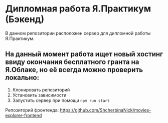 # Дипломная работа Я.Практикум (Бэкенд)

В данном репозитории расположен сервер для дипломной работы Я.Практикум.

## На данный момент работа ищет новый хостинг ввиду окончания бесплатного гранта на Я.Облаке, но её всегда можно проверить локально:

1. Клонировать репозиторий
2. Установить зависимости
3. Запустить сервер при помощи `npm run start`

Репозиторий фронтенда: https://github.com/ShcherbinaNick/movies-explorer-frontend
